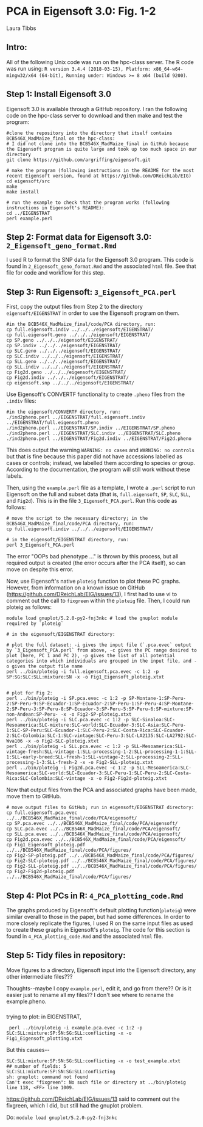 # PCA in Eigensoft 3.0: Fig. 1-2
Laura Tibbs

## Intro:
All of the following Unix code was run on the hpc-class server. The R code was run using: `R version 3.4.4 (2018-03-15), Platform: x86_64-w64-mingw32/x64 (64-bit), Running under: Windows >= 8 x64 (build 9200)`.

## Step 1: Install Eigensoft 3.0
Eigensoft 3.0 is available through a GitHub repository. I ran the following code on the hpc-class server to download and then make and test the program:

	#clone the repository into the directory that itself contains BCB546X_MadMaize_final on the hpc-class:
	# I did not clone into the BCB546X_MadMaize_final in GitHub because the Eigensoft program is quite large and took up too much space in our directory
	git clone https://github.com/argriffing/eigensoft.git 
	
	# make the program (following instructions in the README for the most recent Eigensoft version, found at https://github.com/DReichLab/EIG)
	cd eigensoft/src
	make
	make install

	# run the example to check that the program works (following instructions in Eigensoft's README):
	cd ../EIGENSTRAT
	perl example.perl

## Step 2: Format data for Eigensoft 3.0: `2_Eigensoft_geno_format.Rmd`
I used R to format the SNP data for the Eigensoft 3.0 program. This code is found in `2_Eigensoft_geno_format.Rmd` and the associated `html` file. See that file for code and workflow for this step.

## Step 3: Run Eigensoft: `3_Eigensoft_PCA.perl`
First, copy the output files from Step 2 to the directory `eigensoft/EIGENSTRAT` in order to use the Eigensoft program on them.

	#in the BCB546X_MadMaize_final/code/PCA directory, run:
	cp full.eigensoft.indiv ../../../eigensoft/EIGENSTRAT/
	cp full.eigensoft.geno ../../../eigensoft/EIGENSTRAT/
	cp SP.geno ../../../eigensoft/EIGENSTRAT/
	cp SP.indiv ../../../eigensoft/EIGENSTRAT/	
	cp SLC.geno ../../../eigensoft/EIGENSTRAT/
	cp SLC.indiv ../../../eigensoft/EIGENSTRAT/
	cp SLL.geno ../../../eigensoft/EIGENSTRAT/
	cp SLL.indiv ../../../eigensoft/EIGENSTRAT/
	cp Fig2d.geno ../../../eigensoft/EIGENSTRAT/
	cp Fig2d.indiv ../../../eigensoft/EIGENSTRAT/
	cp eigensoft.snp ../../../eigensoft/EIGENSTRAT/

Use Eigensoft's CONVERTF functionality to create `.pheno` files from the `.indiv` files:

	#in the eigensoft/CONVERTF directory, run:
	./ind2pheno.perl ../EIGENSTRAT/full.eigensoft.indiv ../EIGENSTRAT/full.eigensoft.pheno
	./ind2pheno.perl ../EIGENSTRAT/SP.indiv ../EIGENSTRAT/SP.pheno
	./ind2pheno.perl ../EIGENSTRAT/SLC.indiv ../EIGENSTRAT/SLC.pheno
	./ind2pheno.perl ../EIGENSTRAT/Fig2d.indiv ../EIGENSTRAT/Fig2d.pheno

This does output the warning `WARNING: no cases` and `WARNING: no controls` but that is fine because this paper did not have accessions labelled as cases or controls; instead, we labelled them according to species or group. According to the documentation, the program will still work without these labels.
	
Then, using the `example.perl` file as a template, I wrote a `.perl` script to run Eigensoft on the full and subset data (that is, `full.eigensoft`, `SP`, `SLC`, `SLL`, and `Fig2d`). This is in the file `3_Eigensoft_PCA.perl`.	Run this code as follows:

	# move the script to the necessary directory; in the BCB546X_MadMaize_final/code/PCA directory, run:
	cp full.eigensoft.indiv ../../../eigensoft/EIGENSTRAT/
	
	# in the eigensoft/EIGENSTRAT directory, run:
	perl 3_Eigensoft_PCA.perl

The error "OOPs bad phenotype ..." is thrown by this process, but all required output is created (the error occurs after the PCA itself), so can move on despite this error.

Now, use Eigensoft's native `ploteig` function to plot these PC graphs. However, from information on a known issue on GitHub (https://github.com/DReichLab/EIG/issues/13), I first had to use vi to comment out the call to `fixgreen` within the `ploteig` file. Then, I could run ploteig as follows:

	
	module load gnuplot/5.2.0-py2-fnj3nkc # load the gnuplot module required by `ploteig`
	
	# in the eigensoft/EIGENSTRAT directory:	
	
	# plot the full dataset: -i gives the input file (`.pca.evec` output by `3_Eigensoft_PCA.perl` from above, -c gives the PC range desired to plot (here, PC 1 and PC 2), -p gives the list of all potential categories into which individuals are grouped in the input file, and -o gives the output file name
	perl ../bin/ploteig -i full.eigensoft.pca.evec -c 1:2 -p SP:SG:SLC:SLL:mixture:SN -x -o Fig1_Eigensoft_ploteig.xtxt 

	
	# plot for Fig 2:
	perl ../bin/ploteig -i SP.pca.evec -c 1:2 -p SP-Montane-1:SP-Peru-2:SP-Peru-9:SP-Ecuador-1:SP-Ecuador-2:SP-Peru-1:SP-Peru-4:SP-Montane-2:SP-Peru-3:SP-Peru-8:SP-Ecuador-3:SP-Peru-5:SP-Peru-6:SP-mixture:SP-non-Andean:SP-Peru- -x -o Fig2-SP-ploteig.xtxt 
	perl ../bin/ploteig -i SLC.pca.evec -c 1:2 -p SLC-Sinaloa:SLC-Mesoamerica:SLC-mixture:SLC-world:SLC-Ecuador-3:SLC-Asia:SLC-Peru-1:SLC-SP-Peru:SLC-Ecuador-1:SLC-Peru-2:SLC-Costa-Rica:SLC-Ecuador-2:SLC-Colombia:SLC-1:SLC-vintage:SLC-Peru-3:SLC-LA2135:SLC-LA2792:SLC-Wva106 -x -o Fig2-SLC-ploteig.xtxt 
	perl ../bin/ploteig -i SLL.pca.evec -c 1:2 -p SLL-Mesoamerica:SLL-vintage-fresh:SLL-vintage-1:SLL-processing-1-2:SLL-processing-1-1:SLL-1:SLL-early-breed:SLL-fresh-1:SLL-vintage-2:SLL-processing-2:SLL-processing-1-3:SLL-fresh-2 -x -o Fig2-SLL-ploteig.xtxt 
	perl ../bin/ploteig -i Fig2d.pca.evec -c 1:2 -p SLL-Mesoamerica:SLC-Mesoamerica:SLC-world:SLC-Ecuador-3:SLC-Peru-1:SLC-Peru-2:SLC-Costa-Rica:SLC-Colombia:SLC-vintage -x -o Fig2-Fig2d-ploteig.xtxt 

Now that output files from the PCA and associated graphs have been made, move them to GitHub.

	# move output files to GitHub; run in eigensoft/EIGENSTRAT directory:
	cp full.eigensoft.pca.evec ../../BCB546X_MadMaize_final/code/PCA/eigensoft/
	cp SP.pca.evec ../../BCB546X_MadMaize_final/code/PCA/eigensoft/
	cp SLC.pca.evec ../../BCB546X_MadMaize_final/code/PCA/eigensoft/
	cp SLL.pca.evec ../../BCB546X_MadMaize_final/code/PCA/eigensoft/
	cp Fig2d.pca.evec ../../BCB546X_MadMaize_final/code/PCA/eigensoft/
	cp Fig1_Eigensoft_ploteig.pdf ../../BCB546X_MadMaize_final/code/PCA/figures/
	cp Fig2-SP-ploteig.pdf ../../BCB546X_MadMaize_final/code/PCA/figures/
	cp Fig2-SLC-ploteig.pdf ../../BCB546X_MadMaize_final/code/PCA/figures/
	cp Fig2-SLL-ploteig.pdf ../../BCB546X_MadMaize_final/code/PCA/figures/
	cp Fig2-Fig2d-ploteig.pdf ../../BCB546X_MadMaize_final/code/PCA/figures/
		
	
## Step 4: Plot PCs in R: `4_PCA_plotting_code.Rmd`

The graphs produced by Eigensoft's default plotting function(`ploteig`) were similar overall to those in the paper, but had some differences. In order to more closely replicate the figures, I used R on the same input files as used to create these graphs in Eigensoft's `ploteig`. The code for this section is found in `4_PCA_plotting_code.Rmd` and the associated `html` file.

## Step 5: Tidy files in repository:

Move figures to a directory, Eigensoft input into the Eigensoft directory, any other intermediate files???

Thoughts--maybe I copy `example.perl`, edit it, and go from there?? Or is it easier just to rename all my files?? I don't see where to rename the example.pheno.

###
trying to plot: in EIGENSTRAT,

	 perl ../bin/ploteig -i example.pca.evec -c 1:2 -p SLC:SLL:mixture:SP:SN:SG:SLL:conflicting -x -o Fig1_Eigensoft_plotting.xtxt

But this causes--

	SLC:SLL:mixture:SP:SN:SG:SLL:conflicting -x -o test_example.xtxt
	## number of fields: 5
	SLC:SLL:mixture:SP:SN:SG:SLL:conflicting
	sh: gnuplot: command not found
	Can't exec "fixgreen": No such file or directory at ../bin/ploteig line 118, <FF> line 1009.

https://github.com/DReichLab/EIG/issues/13 said to comment out the fixgreen, which I did, but still had the gnuplot problem.

Do: `module load gnuplot/5.2.0-py2-fnj3nkc`

